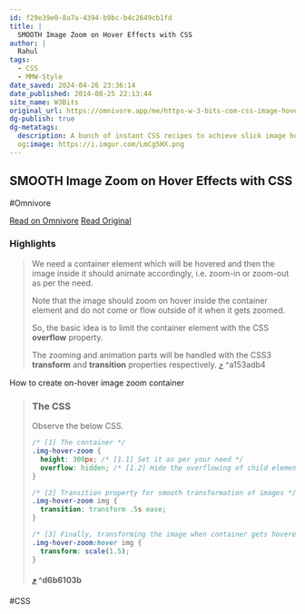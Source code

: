 ```yaml
---
id: f29e39e0-8a7a-4394-b9bc-b4c2649cb1fd
title: |
  SMOOTH Image Zoom on Hover Effects with CSS
author: |
  Rahul
tags:
  - CSS
  - MMW-Style
date_saved: 2024-04-26 23:36:14
date_published: 2014-08-25 22:13:44
site_name: W3Bits
original_url: https://omnivore.app/me/https-w-3-bits-com-css-image-hover-zoom-18f1a310388
dg-publish: true
dg-metatags:
  description: A bunch of instant CSS recipes to achieve slick image hover zoom effects coupled with some rotation, scaling, blurring, and more.
  og:image: https://i.imgur.com/LmCg5HX.png
---
```


## SMOOTH Image Zoom on Hover Effects with CSS
#Omnivore

[Read on Omnivore](https://omnivore.app/me/https-w-3-bits-com-css-image-hover-zoom-18f1a310388)
[Read Original](https://w3bits.com/css-image-hover-zoom/)

### Highlights

> We need a container element which will be hovered and then the image inside it should animate accordingly, i.e. zoom-in or zoom-out as per the need.
> 
> Note that the image should zoom on hover inside the container element and do not come or flow outside of it when it gets zoomed.
> 
> So, the basic idea is to limit the container element with the CSS **overflow** property.
> 
> The zooming and animation parts will be handled with the CSS3 **transform** and **transition** properties respectively. [⤴️](https://omnivore.app/me/https-w-3-bits-com-css-image-hover-zoom-18f1a310388#a153adb4-d0dc-4350-8b02-08bff4dd091c)  ^a153adb4

How to create on-hover image zoom container

> ### The CSS
> 
> Observe the below CSS.
> 
> ```css
> /* [1] The container */
> .img-hover-zoom {
>   height: 300px; /* [1.1] Set it as per your need */
>   overflow: hidden; /* [1.2] Hide the overflowing of child elements */
> }
> 
> /* [2] Transition property for smooth transformation of images */
> .img-hover-zoom img {
>   transition: transform .5s ease;
> }
> 
> /* [3] Finally, transforming the image when container gets hovered */
> .img-hover-zoom:hover img {
>   transform: scale(1.5);
> }
> ```
> 
> ####  [⤴️](https://omnivore.app/me/https-w-3-bits-com-css-image-hover-zoom-18f1a310388#d6b6103b-04dc-43fd-8504-0790ea08a3fb)  ^d6b6103b

#CSS

